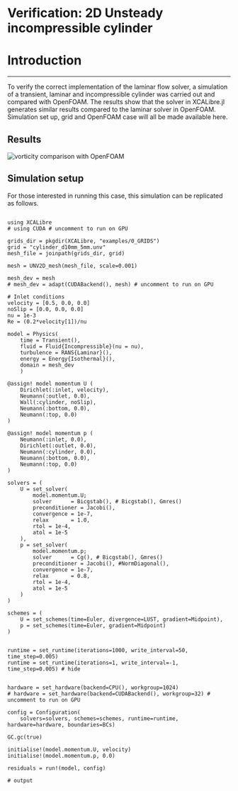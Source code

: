 # Verification: 2D Unsteady incompressible cylinder

# Introduction
---

To verify the correct implementation of the laminar flow solver, a simulation of a transient, laminar and incompressible cylinder was carried out and compared with OpenFOAM. The results show that the solver in XCALibre.jl generates similar results compared to the laminar solver in OpenFOAM. Simulation set up, grid and OpenFOAM case will all be made available here.

## Results

![vorticity comparison with OpenFOAM](figures/02/cylinder_re100_comparison.gif)

## Simulation setup

For those interested in running this case, this simulation can be replicated as follows.

```jldoctest;  filter = r".*"s => s"", output = false

using XCALibre
# using CUDA # uncomment to run on GPU

grids_dir = pkgdir(XCALibre, "examples/0_GRIDS")
grid = "cylinder_d10mm_5mm.unv"
mesh_file = joinpath(grids_dir, grid)

mesh = UNV2D_mesh(mesh_file, scale=0.001)

mesh_dev = mesh
# mesh_dev = adapt(CUDABackend(), mesh) # uncomment to run on GPU

# Inlet conditions
velocity = [0.5, 0.0, 0.0]
noSlip = [0.0, 0.0, 0.0]
nu = 1e-3
Re = (0.2*velocity[1])/nu

model = Physics(
    time = Transient(),
    fluid = Fluid{Incompressible}(nu = nu),
    turbulence = RANS{Laminar}(),
    energy = Energy{Isothermal}(),
    domain = mesh_dev
    )

@assign! model momentum U ( 
    Dirichlet(:inlet, velocity),
    Neumann(:outlet, 0.0),
    Wall(:cylinder, noSlip),
    Neumann(:bottom, 0.0),
    Neumann(:top, 0.0)
)

@assign! model momentum p (
    Neumann(:inlet, 0.0),
    Dirichlet(:outlet, 0.0),
    Neumann(:cylinder, 0.0),
    Neumann(:bottom, 0.0),
    Neumann(:top, 0.0)
)

solvers = (
    U = set_solver(
        model.momentum.U;
        solver      = Bicgstab(), # Bicgstab(), Gmres()
        preconditioner = Jacobi(),
        convergence = 1e-7,
        relax       = 1.0,
        rtol = 1e-4,
        atol = 1e-5
    ),
    p = set_solver(
        model.momentum.p;
        solver      = Cg(), # Bicgstab(), Gmres()
        preconditioner = Jacobi(), #NormDiagonal(),
        convergence = 1e-7,
        relax       = 0.8,
        rtol = 1e-4,
        atol = 1e-5
    )
)

schemes = (
    U = set_schemes(time=Euler, divergence=LUST, gradient=Midpoint),
    p = set_schemes(time=Euler, gradient=Midpoint)
)


runtime = set_runtime(iterations=1000, write_interval=50, time_step=0.005) 
runtime = set_runtime(iterations=1, write_interval=-1, time_step=0.005) # hide


hardware = set_hardware(backend=CPU(), workgroup=1024)
# hardware = set_hardware(backend=CUDABackend(), workgroup=32) # uncomment to run on GPU

config = Configuration(
    solvers=solvers, schemes=schemes, runtime=runtime, hardware=hardware, boundaries=BCs)

GC.gc(true)

initialise!(model.momentum.U, velocity)
initialise!(model.momentum.p, 0.0)

residuals = run!(model, config)

# output

```